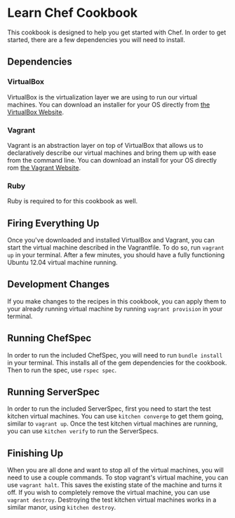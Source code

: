 # Learn Chef Cookbook

This cookbook is designed to help you get started with Chef. In order to
get started, there are a few dependencies you will need to install.

## Dependencies

### VirtualBox

VirtualBox is the virtualization layer we are using to run our virtual
machines. You can download an installer for your OS directly from [the
VirtualBox Website](https://www.virtualbox.org/wiki/Downloads).

### Vagrant

Vagrant is an abstraction layer on top of VirtualBox that allows us to
declaratively describe our virtual machines and bring them up with ease
from the command line. You can download an install for your OS directly
rom [the Vagrant Website](http://www.vagrantup.com/downloads.html).


### Ruby

Ruby is required to for this cookbook as well.


## Firing Everything Up

Once you've downloaded and installed VirtualBox and Vagrant, you can
start the virtual machine described in the Vagrantfile. To do so, run
`vagrant up` in your terminal. After a few minutes, you should have a
fully functioning Ubuntu 12.04 virtual machine running.


## Development Changes

If you make changes to the recipes in this cookbook, you can apply them
to your already running virtual machine by running `vagrant provision`
in your terminal.

## Running ChefSpec

In order to run the included ChefSpec, you will need to run `bundle
install` in your terminal. This installs all of the gem dependencies for
the cookbook. Then to run the spec, use `rspec spec`.

## Running ServerSpec

In order to run the included ServerSpec, first you need to start the
test kitchen virtual machines. You can use `kitchen converge` to get
them going, similar to `vagrant up`. Once the test kitchen virtual
machines are running, you can use `kitchen verify` to run the
ServerSpecs.

## Finishing Up

When you are all done and want to stop all of the virtual machines, you
will need to use a couple commands. To stop vagrant's virtual machine,
you can use `vagrant halt`. This saves the existing state of the machine
and turns it off. If you wish to completely remove the virtual machine,
you can use `vagrant destroy`. Destroying the test kitchen virtual
machines works in a similar manor, using `kitchen destroy`.

